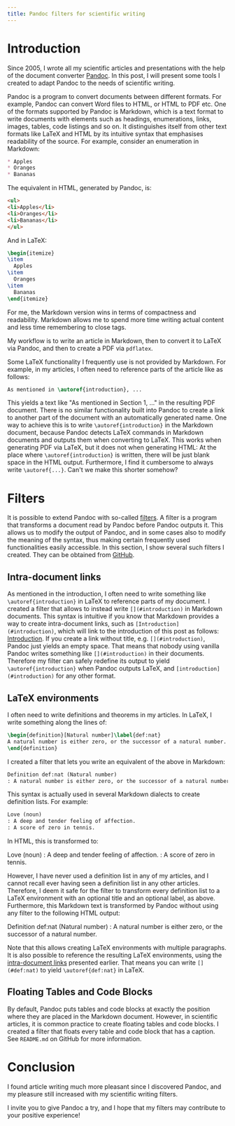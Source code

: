 ```yaml
---
title: Pandoc filters for scientific writing
---
```


# Introduction

Since 2005, I wrote all my scientific articles and presentations
with the help of the document converter [Pandoc].
In this post, I will present some tools I created
to adapt Pandoc to the needs of scientific writing.

Pandoc is a program to convert documents between different formats.
For example, Pandoc can convert Word files to HTML, or HTML to PDF etc.
One of the formats supported by Pandoc is Markdown, which is
a text format to write documents with elements such as
headings, enumerations, links, images, tables, code listings and so on.
It distinguishes itself from other text formats like LaTeX and HTML
by its intuitive syntax that emphasises readability of the source.
For example, consider an enumeration in Markdown:

~~~ markdown
* Apples 
* Oranges
* Bananas
~~~

The equivalent in HTML, generated by Pandoc, is:

~~~ html
<ul>
<li>Apples</li>
<li>Oranges</li>
<li>Bananas</li>
</ul>
~~~

And in LaTeX:

~~~ latex
\begin{itemize}
\item
  Apples
\item
  Oranges
\item
  Bananas
\end{itemize}
~~~

For me, the Markdown version wins in terms of compactness and readability.
Markdown allows me to spend
more time writing actual content and
less time remembering to close tags.

My workflow is to write an article in Markdown,
then to convert it to LaTeX via Pandoc, and
then to create a PDF via `pdflatex`.

Some LaTeX functionality I frequently use is not provided by Markdown.
For example, in my articles, I often need to reference parts of the article
like as follows:

~~~ latex
As mentioned in \autoref{introduction}, ...
~~~

This yields a text like "As mentioned in Section 1, ..."
in the resulting PDF document.
There is no similar functionality built into Pandoc to create
a link to another part of the document with an automatically generated name.
One way to achieve this is to write
`\autoref{introduction}` in the Markdown document,
because Pandoc detects LaTeX commands in Markdown documents
and outputs them when converting to LaTeX.
This works when generating PDF via LaTeX,
but it does not when generating HTML:
At the place where `\autoref{introduction}` is written,
there will be just blank space in the HTML output.
Furthermore, I find it cumbersome to always write `\autoref{...}`.
Can't we make this shorter somehow?


# Filters

It is possible to extend Pandoc with so-called [filters].
A filter is a program that
transforms a document read by Pandoc before Pandoc outputs it.
This allows us to modify the output of Pandoc, and in some cases also to
modify the meaning of the syntax, thus making certain frequently used
functionalities easily accessible.
In this section, I show several such filters I created.
They can be obtained from [GitHub].

## Intra-document links

As mentioned in the introduction, I often need to write something like
`\autoref{introduction}` in LaTeX to reference parts of my document.
I created a filter that allows to instead write
`[](#introduction)` in Markdown documents.
This syntax is intuitive if you know that
Markdown provides a way to create intra-document links,
such as `[Introduction](#introduction)`,
which will link to the introduction of this post as follows:
[Introduction](#introduction).
If you create a link without title, e.g. `[](#introduction)`,
Pandoc just yields an empty space.
That means that nobody using vanilla Pandoc
writes something like `[](#introduction)` in their documents.
Therefore my filter can safely redefine its output to yield
`\autoref{introduction}` when Pandoc outputs LaTeX, and
`[introduction](#introduction)` for any other format.

## LaTeX environments

I often need to write definitions and theorems in my articles.
In LaTeX, I write something along the lines of:

~~~ latex
\begin{definition}[Natural number]\label{def:nat}
A natural number is either zero, or the successor of a natural number.
\end{definition}
~~~

I created a filter that lets you write an equivalent of the above in Markdown:

~~~ markdown
Definition def:nat (Natural number)
: A natural number is either zero, or the successor of a natural number.
~~~

This syntax is actually used in several Markdown dialects
to create definition lists.
For example:

~~~ markdown
Love (noun)
: A deep and tender feeling of affection.
: A score of zero in tennis.
~~~

In HTML, this is transformed to:

Love (noun)
: A deep and tender feeling of affection.
: A score of zero in tennis.

However, I have never used a definition list in any of my articles,
and I cannot recall ever having seen a definition list in any other articles.
Therefore, I deem it safe for the filter to transform every definition list to
a LaTeX environment with an optional title and an optional label, as above.
Furthermore, this Markdown text is transformed by Pandoc without using any filter
to the following HTML output:

Definition def:nat (Natural number)
: A natural number is either zero, or the successor of a natural number.

Note that this allows creating LaTeX environments with multiple paragraphs.
It is also possible to reference the resulting LaTeX environments,
using the [intra-document links](#intra-document-links) presented earlier.
That means you can write `[](#def:nat)` to yield `\autoref{def:nat}` in LaTeX.

## Floating Tables and Code Blocks

By default, Pandoc puts tables and code blocks at exactly
the position where they are placed in the Markdown document.
However, in scientific articles, it is common practice to
create floating tables and code blocks.
I created a filter that floats every table and code block that has a caption.
See `README.md` on GitHub for more information.


# Conclusion

I found article writing much more pleasant since I discovered Pandoc,
and my pleasure still increased with my scientific writing filters.

I invite you to give Pandoc a try, and
I hope that my filters may contribute to your positive experience!


[Pandoc]: http://pandoc.org/
[filters]: http://pandoc.org/filters.html
[GitHub]: https://github.com/01mf02/pandocfilters
